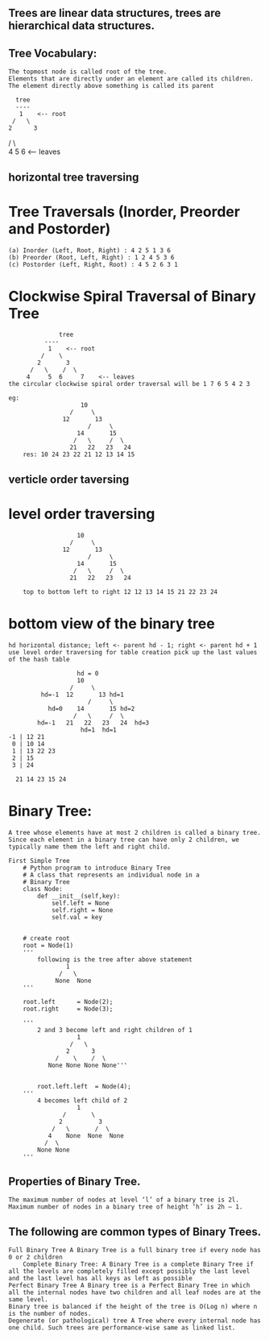 ## Trees are linear data structures, trees are hierarchical data structures.

## Tree Vocabulary: 
	The topmost node is called root of the tree.
	Elements that are directly under an element are called its children.
	The element directly above something is called its parent

      tree
      ----
       1    <-- root
     /   \
    2      3  
  /   \      \
 4     5     6    <-- leaves 
 
 ## horizontal tree traversing 
 # Tree Traversals (Inorder, Preorder and Postorder)

	(a) Inorder (Left, Root, Right) : 4 2 5 1 3 6
	(b) Preorder (Root, Left, Right) : 1 2 4 5 3 6
	(c) Postorder (Left, Right, Root) : 4 5 2 6 3 1 

 # Clockwise Spiral Traversal of Binary Tree

 	              tree
		      ----
		       1    <-- root
		     /    \
		    2       3  
		  /   \    /  \
		 4     5  6     7    <-- leaves 
	the circular clockwise spiral order traversal will be 1 7 6 5 4 2 3 

	eg:
	                    10
                     /     \
                   12       13
                          /     \
                       14       15
                      /   \     /  \
                     21   22   23   24
        res: 10 24 23 22 21 12 13 14 15

 ## verticle order taversing 
 # level order traversing 
     	               
     	               10
                     /     \
                   12       13
                          /     \
                       14       15
                      /   \     /  \
                     21   22   23   24

        top to bottom left to right 12 12 13 14 15 21 22 23 24

 # bottom view of the binary tree
    hd horizontal distance; left <- parent hd - 1; right <- parent hd + 1
    use level order traversing for table creation pick up the last values of the hash table 

                       hd = 0
       	               10
                     /     \
             hd=-1  12       13 hd=1
                          /     \
               hd=0    14       15 hd=2
                      /   \     /  \
          	hd=-1   21   22   23   24  hd=3
          			    hd=1  hd=1
    -1 | 12 21
     0 | 10 14
     1 | 13 22 23
     2 | 15
     3 | 24

      21 14 23 15 24     

 # Binary Tree:
 	A tree whose elements have at most 2 children is called a binary tree. Since each element in a binary tree can have only 2 children, we typically name them the left and right child.

	First Simple Tree
		# Python program to introduce Binary Tree 
		# A class that represents an individual node in a 
		# Binary Tree 
		class Node: 
		    def __init__(self,key): 
		        self.left = None
		        self.right = None
		        self.val = key 
		  
		  
		# create root 
		root = Node(1) 
		''' 
			following is the tree after above statement 
			        1 
			      /   \ 
			     None  None
		'''
		  
		root.left      = Node(2); 
		root.right     = Node(3); 
		    
		''' 
			2 and 3 become left and right children of 1 
			           1 
			         /   \ 
			        2      3 
			     /    \    /  \ 
			   None None None None'''
			  
			  
			root.left.left  = Node(4); 
		'''
			4 becomes left child of 2 
			           1 
			       /       \ 
			      2          3 
			    /   \       /  \ 
			   4    None  None  None 
			  /  \ 
			None None 
		'''

## Properties of Binary Tree.
	The maximum number of nodes at level ‘l’ of a binary tree is 2l.
	Maximum number of nodes in a binary tree of height ‘h’ is 2h – 1.

## The following are common types of Binary Trees.
	Full Binary Tree A Binary Tree is a full binary tree if every node has 0 or 2 children
        Complete Binary Tree: A Binary Tree is a complete Binary Tree if all the levels are completely filled except possibly the last level and the last level has all keys as left as possible
	Perfect Binary Tree A Binary tree is a Perfect Binary Tree in which all the internal nodes have two children and all leaf nodes are at the same level.
	Binary tree is balanced if the height of the tree is O(Log n) where n is the number of nodes.
	Degenerate (or pathological) tree A Tree where every internal node has one child. Such trees are performance-wise same as linked list.
